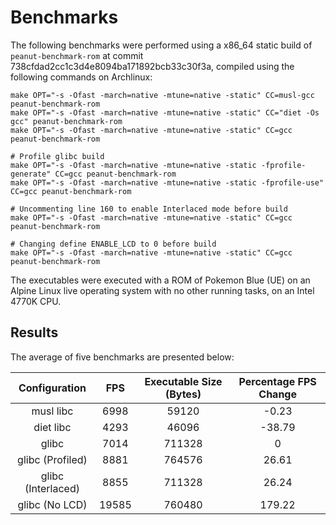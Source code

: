 # Benchmarks

The following benchmarks were performed using a x86_64 static build of
`peanut-benchmark-rom` at commit 738cfdad2cc1c3d4e8094ba171892bcb33c30f3a,
compiled using the following commands on Archlinux:

```
make OPT="-s -Ofast -march=native -mtune=native -static" CC=musl-gcc peanut-benchmark-rom
make OPT="-s -Ofast -march=native -mtune=native -static" CC="diet -Os gcc" peanut-benchmark-rom
make OPT="-s -Ofast -march=native -mtune=native -static" CC=gcc peanut-benchmark-rom

# Profile glibc build
make OPT="-s -Ofast -march=native -mtune=native -static -fprofile-generate" CC=gcc peanut-benchmark-rom
make OPT="-s -Ofast -march=native -mtune=native -static -fprofile-use" CC=gcc peanut-benchmark-rom

# Uncommenting line 160 to enable Interlaced mode before build
make OPT="-s -Ofast -march=native -mtune=native -static" CC=gcc peanut-benchmark-rom

# Changing define ENABLE_LCD to 0 before build
make OPT="-s -Ofast -march=native -mtune=native -static" CC=gcc peanut-benchmark-rom
```

The executables were executed with a ROM of Pokemon Blue (UE) on an Alpine
Linux live operating system with no other running tasks, on an Intel 4770K CPU.

## Results

The average of five benchmarks are presented below:

|    Configuration   |  FPS  | Executable Size (Bytes) | Percentage FPS Change |
|:------------------:|:-----:|:-----------------------:|:---------------------:|
|      musl libc     |  6998 |          59120          |         -0.23         |
|      diet libc     |  4293 |          46096          |         -38.79        |
|        glibc       |  7014 |          711328         |           0           |
|  glibc (Profiled)  |  8881 |          764576         |         26.61         |
| glibc (Interlaced) |  8855 |          711328         |         26.24         |
|   glibc (No LCD)   | 19585 |          760480         |         179.22        |
